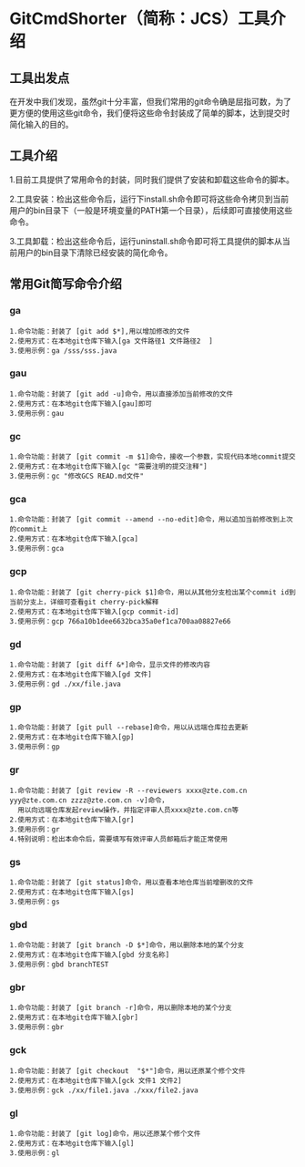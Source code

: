 # GitCmdShorter（简称：JCS）工具介绍

## 工具出发点
   在开发中我们发现，虽然git十分丰富，但我们常用的git命令确是屈指可数，为了更方便的使用这些git命令，我们便将这些命令封装成了简单的脚本，达到提交时简化输入的目的。
   

## 工具介绍
   1.目前工具提供了常用命令的封装，同时我们提供了安装和卸载这些命令的脚本。
   
   2.工具安装：检出这些命令后，运行下install.sh命令即可将这些命令拷贝到当前用户的bin目录下（一般是环境变量的PATH第一个目录），后续即可直接使用这些命令。
   
   3.工具卸载：检出这些命令后，运行uninstall.sh命令即可将工具提供的脚本从当前用户的bin目录下清除已经安装的简化命令。
   
## 常用Git简写命令介绍 

### ga
    1.命令功能：封装了 [git add $*],用以增加修改的文件
    2.使用方式：在本地git仓库下输入[ga 文件路径1 文件路径2  ]
    3.使用示例：ga /sss/sss.java
### gau
    1.命令功能：封装了 [git add -u]命令，用以直接添加当前修改的文件
    2.使用方式：在本地git仓库下输入[gau]即可
    3.使用示例：gau
### gc
    1.命令功能：封装了 [git commit -m $1]命令，接收一个参数，实现代码本地commit提交
    2.使用方式：在本地git仓库下输入[gc "需要注明的提交注释"]
    3.使用示例：gc "修改GCS READ.md文件"	
### gca
    1.命令功能：封装了 [git commit --amend --no-edit]命令，用以追加当前修改到上次的commit上
    2.使用方式：在本地git仓库下输入[gca]
    3.使用示例：gca	
### gcp
    1.命令功能：封装了 [git cherry-pick $1]命令，用以从其他分支检出某个commit id到当前分支上，详细可查看git cherry-pick解释
    2.使用方式：在本地git仓库下输入[gcp commit-id]
    3.使用示例：gcp 766a10b1dee6632bca35a0ef1ca700aa08827e66	
### gd
    1.命令功能：封装了 [git diff &*]命令，显示文件的修改内容
    2.使用方式：在本地git仓库下输入[gd 文件]
    3.使用示例：gd ./xx/file.java	
### gp
    1.命令功能：封装了 [git pull --rebase]命令，用以从远端仓库拉去更新
    2.使用方式：在本地git仓库下输入[gp]
    3.使用示例：gp
### gr
    1.命令功能：封装了 [git review -R --reviewers xxxx@zte.com.cn yyy@zte.com.cn zzzz@zte.com.cn -v]命令，
	  用以向远端仓库发起review操作，并指定评审人员xxxx@zte.com.cn等
    2.使用方式：在本地git仓库下输入[gr]
    3.使用示例：gr		
	4.特别说明：检出本命令后，需要填写有效评审人员邮箱后才能正常使用
### gs
    1.命令功能：封装了 [git status]命令，用以查看本地仓库当前增删改的文件
    2.使用方式：在本地git仓库下输入[gs]
    3.使用示例：gs
### gbd
    1.命令功能：封装了 [git branch -D $*]命令，用以删除本地的某个分支
    2.使用方式：在本地git仓库下输入[gbd 分支名称]
    3.使用示例：gbd branchTEST
### gbr
    1.命令功能：封装了 [git branch -r]命令，用以删除本地的某个分支
    2.使用方式：在本地git仓库下输入[gbr]
    3.使用示例：gbr
### gck
    1.命令功能：封装了 [git checkout  "$*"]命令，用以还原某个修个文件
    2.使用方式：在本地git仓库下输入[gck 文件1 文件2]
    3.使用示例：gck ./xx/file1.java ./xxx/file2.java	
### gl
    1.命令功能：封装了 [git log]命令，用以还原某个修个文件
    2.使用方式：在本地git仓库下输入[gl]
    3.使用示例：gl
